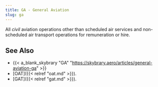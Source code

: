 ```yaml
---
title: GA - General Aviation
slug: ga
---
```


All _civil_ aviation operations other than scheduled air services
and non-scheduled air transport operations for remuneration or hire.

## See Also

* {{< a_blank_skybrary "GA" "https://skybrary.aero/articles/general-aviation-ga" >}}
* [OAT]({{< relref "oat.md" >}}).
* [GAT]({{< relref "gat.md" >}}).

